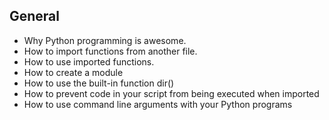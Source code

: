 ##  General

- Why Python programming is awesome.
- How to import functions from another file.
- How to use imported functions.
- How to create a module
- How to use the built-in function dir()
- How to prevent code in your script from being executed when imported
- How to use command line arguments with your Python programs
